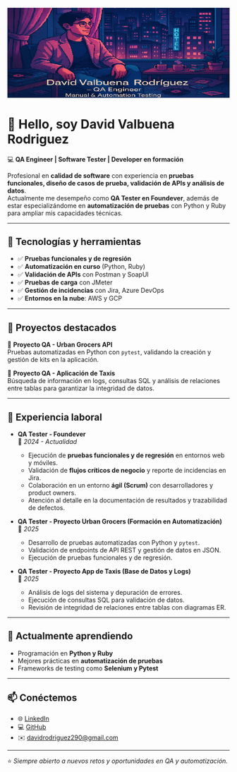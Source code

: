 <!-- Portada -->
<p align="center">
  <img src="assets/portada.png" alt="Portada personal" />
</p>


# 👋 Hello, soy David Valbuena Rodriguez

💻 **QA Engineer | Software Tester | Developer en formación**  

Profesional en **calidad de software** con experiencia en **pruebas funcionales, diseño de casos de prueba, validación de APIs y análisis de datos**.  
Actualmente me desempeño como **QA Tester en Foundever**, además de estar especializándome en **automatización de pruebas** con Python y Ruby para ampliar mis capacidades técnicas.

---

## 🚀 Tecnologías y herramientas
- ✅ **Pruebas funcionales y de regresión**  
- ✅ **Automatización en curso** (Python, Ruby)  
- ✅ **Validación de APIs** con Postman y SoapUI  
- ✅ **Pruebas de carga** con JMeter  
- ✅ **Gestión de incidencias** con Jira, Azure DevOps  
- ✅ **Entornos en la nube**: AWS y GCP  

---

## 📂 Proyectos destacados
🔹 **Proyecto QA - Urban Grocers API**  
Pruebas automatizadas en Python con `pytest`, validando la creación y gestión de kits en la aplicación.  

🔹 **Proyecto QA - Aplicación de Taxis**  
Búsqueda de información en logs, consultas SQL y análisis de relaciones entre tablas para garantizar la integridad de datos.  

---

## 💼 Experiencia laboral
- **QA Tester - Foundever**  
  📅 *2024 - Actualidad*  
  - Ejecución de **pruebas funcionales y de regresión** en entornos web y móviles.  
  - Validación de **flujos críticos de negocio** y reporte de incidencias en Jira.  
  - Colaboración en un entorno **ágil (Scrum)** con desarrolladores y product owners.  
  - Atención al detalle en la documentación de resultados y trazabilidad de defectos.  

- **QA Tester - Proyecto Urban Grocers (Formación en Automatización)**  
  📅 *2025*  
  - Desarrollo de pruebas automatizadas con Python y `pytest`.  
  - Validación de endpoints de API REST y gestión de datos en JSON.  
  - Ejecución de pruebas funcionales y de regresión.  

- **QA Tester - Proyecto App de Taxis (Base de Datos y Logs)**  
  📅 *2025*  
  - Análisis de logs del sistema y depuración de errores.  
  - Ejecución de consultas SQL para validación de datos.  
  - Revisión de integridad de relaciones entre tablas con diagramas ER.  

---

## 🌱 Actualmente aprendiendo
- Programación en **Python y Ruby**  
- Mejores prácticas en **automatización de pruebas**  
- Frameworks de testing como **Selenium y Pytest**  

---

## 📫 Conéctemos
- 🌐 [LinkedIn](https://www.linkedin.com/in/david80485)  
- 💻 [GitHub](https://github.com/david80485)  
- ✉️ davidrodriguez290@gmail.com  

---

⭐️ *Siempre abierto a nuevos retos y oportunidades en QA y automatización.*  

